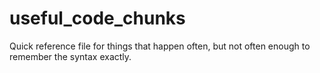 # useful_code_chunks

Quick reference file for things that happen often, but not often enough to remember the syntax exactly.
